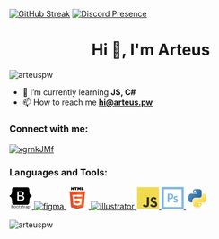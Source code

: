 [![GitHub Streak](https://github-readme-streak-stats.herokuapp.com?user=arteuspw&theme=dark&hide_border=true)](https://git.io/streak-stats)
[![Discord Presence](https://lanyard.cnrad.dev/api/869163375236620288)](https://discord.com/users/869163375236620288)
<h1 align="center">Hi 👋, I'm Arteus</h1>

<p align="left"> <img src="https://komarev.com/ghpvc/?username=arteuspw&label=Profile%20views&color=0e75b6&style=flat" alt="arteuspw" /> </p>

- 🌱 I’m currently learning **JS, C#**
- 📫 How to reach me **hi@arteus.pw**

<h3 align="left">Connect with me:</h3>
<p align="left">
<a href="https://discord.com/users/869163375236620288" target="blank"><img align="center" src="https://raw.githubusercontent.com/rahuldkjain/github-profile-readme-generator/master/src/images/icons/Social/discord.svg" alt="xgrnkJMf" height="30" width="40" /></a>
</p>

<h3 align="left">Languages and Tools:</h3>
<p align="left"> <a href="https://getbootstrap.com" target="_blank" rel="noreferrer"> <img src="https://raw.githubusercontent.com/devicons/devicon/master/icons/bootstrap/bootstrap-plain-wordmark.svg" alt="bootstrap" width="40" height="40"/> </a> <a href="https://www.figma.com/" target="_blank" rel="noreferrer"> <img src="https://www.vectorlogo.zone/logos/figma/figma-icon.svg" alt="figma" width="40" height="40"/> </a> <a href="https://www.w3.org/html/" target="_blank" rel="noreferrer"> <img src="https://raw.githubusercontent.com/devicons/devicon/master/icons/html5/html5-original-wordmark.svg" alt="html5" width="40" height="40"/> </a> <a href="https://www.adobe.com/in/products/illustrator.html" target="_blank" rel="noreferrer"> <img src="https://www.vectorlogo.zone/logos/adobe_illustrator/adobe_illustrator-icon.svg" alt="illustrator" width="40" height="40"/> </a> <a href="https://developer.mozilla.org/en-US/docs/Web/JavaScript" target="_blank" rel="noreferrer"> <img src="https://raw.githubusercontent.com/devicons/devicon/master/icons/javascript/javascript-original.svg" alt="javascript" width="40" height="40"/> </a> <a href="https://www.photoshop.com/en" target="_blank" rel="noreferrer"> <img src="https://raw.githubusercontent.com/devicons/devicon/master/icons/photoshop/photoshop-line.svg" alt="photoshop" width="40" height="40"/> </a> <a href="https://www.python.org" target="_blank" rel="noreferrer"> <img src="https://raw.githubusercontent.com/devicons/devicon/master/icons/python/python-original.svg" alt="python" width="40" height="40"/> </a> </p>

<p><img align="center" src="https://github-readme-stats.vercel.app/api/top-langs?username=arteuspw&show_icons=true&locale=en&layout=compact" alt="arteuspw" /></p>  
